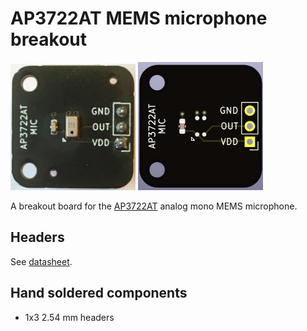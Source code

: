 # AP3722AT MEMS microphone breakout

<img src="ap3722at_mic_breakout.jpg" width="200">

<img src="ap3722at_mic_breakout.png" width="200">

A breakout board for the [AP3722AT](datasheets/2011200934_ALLPOWER-ShenZhen-Quan-Li-Semiconductor-AP3722AT_C918198.pdf) analog mono MEMS microphone.

## Headers

See [datasheet](datasheets/2011200934_ALLPOWER-ShenZhen-Quan-Li-Semiconductor-AP3722AT_C918198.pdf).

## Hand soldered components

* 1x3 2.54 mm headers